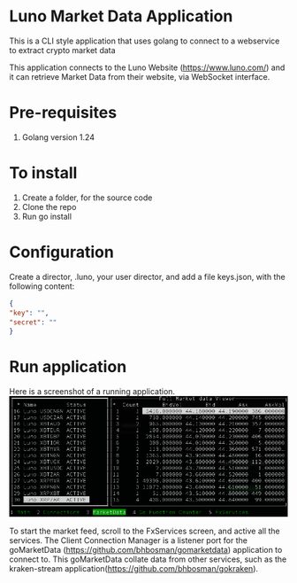 # Luno Market Data Application


This is a CLI style application that uses golang to connect to a webservice to extract crypto market data 

This application connects to the Luno Website (https://www.luno.com/) and it can retrieve Market Data from their website, via WebSocket interface.


# Pre-requisites
1. Golang version 1.24

# To install
1. Create a folder, for the source code
2. Clone the repo
3. Run go install

# Configuration
Create a director, .luno, your user director, and add a file keys.json, with the following content:

```json
{
"key": "",
"secret": ""
}
```
# Run application

Here is a screenshot of a running application.
![screenshot](marketdata.png)

To start the market feed, scroll to the FxServices screen, and active all the services. 
The Client Connection Manager is a listener port for the goMarketData (https://github.com/bhbosman/gomarketdata) application to connect to.
This goMarketData collate data from other services, such as the kraken-stream application(https://github.com/bhbosman/gokraken).
